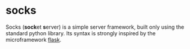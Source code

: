 # socks

Socks (**sock**et **s**erver) is a simple server framework, built only using the standard python library. Its syntax is strongly inspired by the microframework [flask](https://palletsprojects.com/p/flask/).